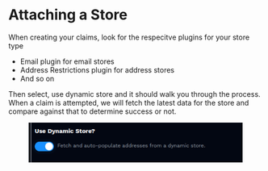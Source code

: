 # Attaching a Store

When creating your claims, look for the respecitve plugins for your store type

* Email plugin for email stores
* Address Restrictions plugin for address stores
* And so on

Then select, use dynamic store and it should walk you through the process. When a claim is attempted, we will fetch the latest data for the store and compare against that to determine success or not.

<figure><img src="../../../../.gitbook/assets/image (1).png" alt=""><figcaption></figcaption></figure>
